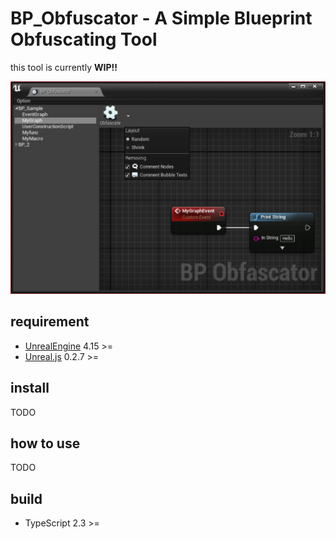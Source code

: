 # BP_Obfuscator - A Simple Blueprint Obfuscating Tool

this tool is currently **WIP!!**

![img](./screenshot.png)

## requirement

+ [UnrealEngine](https://www.unrealengine.com/) 4.15 >=
+ [Unreal.js](https://github.com/ncsoft/Unreal.js) 0.2.7 >=

## install

TODO

## how to use

TODO

## build

+ TypeScript 2.3 >=
